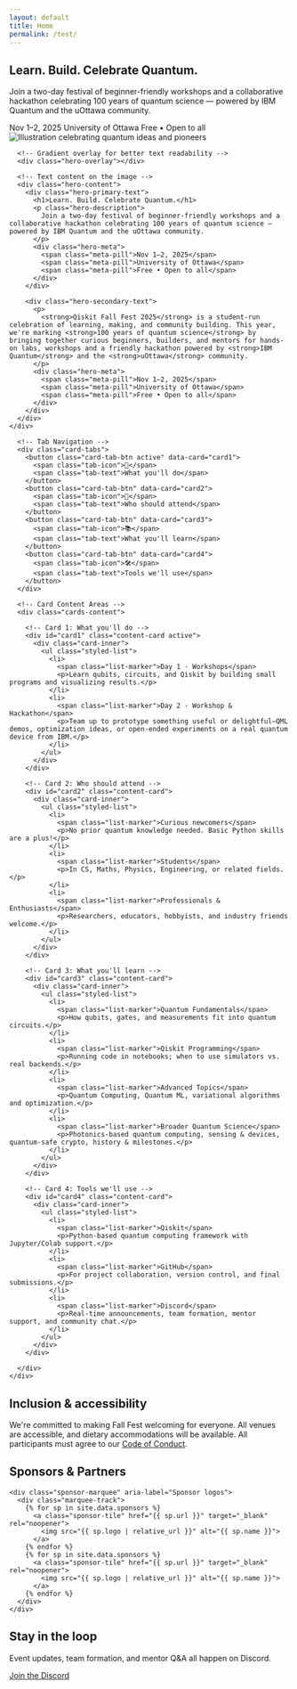 ```yaml
---
layout: default
title: Home
permalink: /test/
---
```


<section class="hero">
  <div class="container hero-inner">
    <h1>Learn. Build. Celebrate Quantum.</h1>
    <p>Join a two-day festival of beginner-friendly workshops and a collaborative hackathon celebrating 100 years of quantum science — powered by IBM Quantum and the uOttawa community.</p>
    <div class="meta">
      <span class="pill">Nov 1–2, 2025</span>
      <span class="pill">University of Ottawa</span>
      <span class="pill">Free • Open to all</span>
    </div>
  </div>
</section>

<main class="container">
  <!-- SECTION 1: Hero Banner with Image and Text Overlay -->
  <section class="hero-banner-section">
    <div class="hero-banner-container">
      <img
        src="{{ '/assets/Full_Illustration.png' | relative_url }}"
        alt="Illustration celebrating quantum ideas and pioneers"
        class="hero-background-image"
        loading="eager"
        decoding="async"
      >
      
      <!-- Gradient overlay for better text readability -->
      <div class="hero-overlay"></div>
      
      <!-- Text content on the image -->
      <div class="hero-content">
        <div class="hero-primary-text">
          <h1>Learn. Build. Celebrate Quantum.</h1>
          <p class="hero-description">
            Join a two-day festival of beginner-friendly workshops and a collaborative hackathon celebrating 100 years of quantum science — powered by IBM Quantum and the uOttawa community.
          </p>
          <div class="hero-meta">
            <span class="meta-pill">Nov 1–2, 2025</span>
            <span class="meta-pill">University of Ottawa</span>
            <span class="meta-pill">Free • Open to all</span>
          </div>
        </div>
        
        <div class="hero-secondary-text">
          <p>
            <strong>Qiskit Fall Fest 2025</strong> is a student-run celebration of learning, making, and community building. This year, we're marking <strong>100 years of quantum science</strong> by bringing together curious beginners, builders, and mentors for hands-on labs, workshops and a friendly hackathon powered by <strong>IBM Quantum</strong> and the <strong>uOttawa</strong> community.
          </p>
          <div class="hero-meta">
            <span class="meta-pill">Nov 1–2, 2025</span>
            <span class="meta-pill">University of Ottawa</span>
            <span class="meta-pill">Free • Open to all</span>
          </div>
        </div>
      </div>
    </div>
  </section>
  
  <!-- SECTION 2: Interactive Content Cards -->
  <section id="about" class="content-cards-section">
    <div class="container">
      
      <!-- Tab Navigation -->
      <div class="card-tabs">
        <button class="card-tab-btn active" data-card="card1">
          <span class="tab-icon">🚀</span>
          <span class="tab-text">What you'll do</span>
        </button>
        <button class="card-tab-btn" data-card="card2">
          <span class="tab-icon">👥</span>
          <span class="tab-text">Who should attend</span>
        </button>
        <button class="card-tab-btn" data-card="card3">
          <span class="tab-icon">📚</span>
          <span class="tab-text">What you'll learn</span>
        </button>
        <button class="card-tab-btn" data-card="card4">
          <span class="tab-icon">🛠️</span>
          <span class="tab-text">Tools we'll use</span>
        </button>
      </div>
  
      <!-- Card Content Areas -->
      <div class="cards-content">
        
        <!-- Card 1: What you'll do -->
        <div id="card1" class="content-card active">
          <div class="card-inner">
            <ul class="styled-list">
              <li>
                <span class="list-marker">Day 1 · Workshops</span>
                <p>Learn qubits, circuits, and Qiskit by building small programs and visualizing results.</p>
              </li>
              <li>
                <span class="list-marker">Day 2 · Workshop & Hackathon</span>
                <p>Team up to prototype something useful or delightful—QML demos, optimization ideas, or open-ended experiments on a real quantum device from IBM.</p>
              </li>
            </ul>
          </div>
        </div>
  
        <!-- Card 2: Who should attend -->
        <div id="card2" class="content-card">
          <div class="card-inner">
            <ul class="styled-list">
              <li>
                <span class="list-marker">Curious newcomers</span>
                <p>No prior quantum knowledge needed. Basic Python skills are a plus!</p>
              </li>
              <li>
                <span class="list-marker">Students</span>
                <p>In CS, Maths, Physics, Engineering, or related fields.</p>
              </li>
              <li>
                <span class="list-marker">Professionals & Enthusiasts</span>
                <p>Researchers, educators, hobbyists, and industry friends welcome.</p>
              </li>
            </ul>
          </div>
        </div>
  
        <!-- Card 3: What you'll learn -->
        <div id="card3" class="content-card">
          <div class="card-inner">
            <ul class="styled-list">
              <li>
                <span class="list-marker">Quantum Fundamentals</span>
                <p>How qubits, gates, and measurements fit into quantum circuits.</p>
              </li>
              <li>
                <span class="list-marker">Qiskit Programming</span>
                <p>Running code in notebooks; when to use simulators vs. real backends.</p>
              </li>
              <li>
                <span class="list-marker">Advanced Topics</span>
                <p>Quantum Computing, Quantum ML, variational algorithms and optimization.</p>
              </li>
              <li>
                <span class="list-marker">Broader Quantum Science</span>
                <p>Photonics-based quantum computing, sensing & devices, quantum-safe crypto, history & milestones.</p>
              </li>
            </ul>
          </div>
        </div>
  
        <!-- Card 4: Tools we'll use -->
        <div id="card4" class="content-card">
          <div class="card-inner">
            <ul class="styled-list">
              <li>
                <span class="list-marker">Qiskit</span>
                <p>Python-based quantum computing framework with Jupyter/Colab support.</p>
              </li>
              <li>
                <span class="list-marker">GitHub</span>
                <p>For project collaboration, version control, and final submissions.</p>
              </li>
              <li>
                <span class="list-marker">Discord</span>
                <p>Real-time announcements, team formation, mentor support, and community chat.</p>
              </li>
            </ul>
          </div>
        </div>
  
      </div>
    </div>
  </section>








  <section class="card">
    <h2>Inclusion & accessibility</h2>
    <p>
      We're committed to making Fall Fest welcoming for everyone. All venues are accessible, 
      and dietary accommodations will be available. All participants must agree to our
      <a href="{{ '/code-of-conduct/' | relative_url }}">Code of Conduct</a>.
    </p>
  </section>

  <section class="card" aria-labelledby="sponsor-heading">
    <h2 id="sponsor-heading">Sponsors & Partners</h2>

    <div class="sponsor-marquee" aria-label="Sponsor logos">
      <div class="marquee-track">
        {% for sp in site.data.sponsors %}
          <a class="sponsor-tile" href="{{ sp.url }}" target="_blank" rel="noopener">
            <img src="{{ sp.logo | relative_url }}" alt="{{ sp.name }}">
          </a>
        {% endfor %}
        {% for sp in site.data.sponsors %}
          <a class="sponsor-tile" href="{{ sp.url }}" target="_blank" rel="noopener">
            <img src="{{ sp.logo | relative_url }}" alt="{{ sp.name }}">
          </a>
        {% endfor %}
      </div>
    </div>
  </section>

  <section class="card center">
    <h2>Stay in the loop</h2>
    <p>Event updates, team formation, and mentor Q&A all happen on Discord.</p>
    <a class="btn" href="{{ '/contact/' | relative_url }}">Join the Discord</a>
  </section>

</main>
<script src="{{ '/assets/about.js' | relative_url }}"></script>
